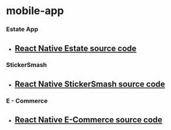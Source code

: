 # mobile-app



### Estate App

  - ## [React Native Estate source code](https://github.com/Ethernaljoz/react-native-estate)


### StickerSmash

  - ## [React Native StickerSmash source code](https://github.com/Ethernaljoz/react-native-sticker-smash)


### E - Commerce

  - ## [React Native E-Commerce source code](https://github.com/Ethernaljoz/react-native-cli-ecommerce)
